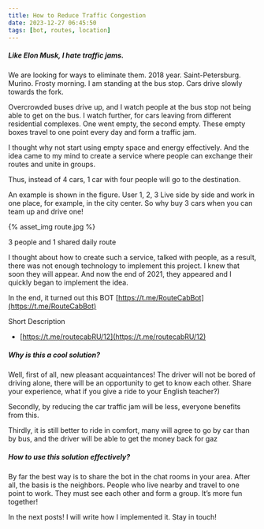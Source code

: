 ```yaml
---
title: How to Reduce Traffic Congestion
date: 2023-12-27 06:45:50
tags: [bot, routes, location]
---
```

##### Like Elon Musk, I hate traffic jams.

We are looking for ways to eliminate them.
2018 year. Saint-Petersburg. Murino. Frosty morning. I am standing at the bus stop. Cars drive slowly towards the fork.

<!-- more -->

Overcrowded buses drive up, and I watch people at the bus stop not being able to get on the bus.
I watch further, for cars leaving from different residential complexes. One went empty, the second empty. These empty boxes travel to one point every day and form a traffic jam.

I thought why not start using empty space and energy effectively. And the idea came to my mind to create a service where people can exchange their routes and unite in groups.

Thus, instead of 4 cars, 1 car with four people will go to the destination.

An example is shown in the figure. User 1, 2, 3 Live side by side and work in one place, for example, in the city center. So why buy 3 cars when you can team up and drive one!

{% asset_img route.jpg %}

3 people and 1 shared daily route

I thought about how to create such a service, talked with people, as a result, there was not enough technology to implement this project. I knew that soon they will appear. And now the end of 2021, they appeared and I quickly began to implement the idea.

In the end, it turned out this BOT [https://t.me/RouteCabBot](https://t.me/RouteCabBot)

Short Description
- [https://t.me/routecabRU/12](https://t.me/routecabRU/12)

##### Why is this a cool solution?

Well, first of all, new pleasant acquaintances! The driver will not be bored of driving alone, there will be an opportunity to get to know each other. Share your experience, what if you give a ride to your English teacher?)

Secondly, by reducing the car traffic jam will be less, everyone benefits from this.

Thirdly, it is still better to ride in comfort, many will agree to go by car than by bus, and the driver will be able to get the money back for gaz

##### How to use this solution effectively?

By far the best way is to share the bot in the chat rooms in your area. After all, the basis is the neighbors. People who live nearby and travel to one point to work. They must see each other and form a group. It’s more fun together!

In the next posts! I will write how I implemented it. Stay in touch!
